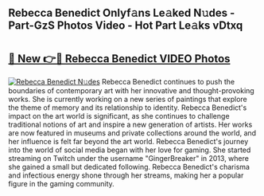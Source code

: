 ## Rebecca Benedict Onlyf𝚊ns Le𝚊ked N𝚞des - Part-GzS Photos Video - Hot Part Le𝚊ks vDtxq

# <h2><a href="http://ac44039.deff.icu/?id=Rebecca+Benedict">🔗 New 👉🔴 Rebecca Benedict VIDEO Photos</a></h2>

[![Rebecca Benedict N𝚞des](https://i.imgur.com/rIISA9y.gif)](http://ac44039.deff.icu/?id=Rebecca+Benedict)
Rebecca Benedict continues to push the boundaries of contemporary art with her innovative and thought-provoking works. She is currently working on a new series of paintings that explore the theme of memory and its relationship to identity. Rebecca Benedict's impact on the art world is significant, as she continues to challenge traditional notions of art and inspire a new generation of artists. Her works are now featured in museums and private collections around the world, and her influence is felt far beyond the art world. Rebecca Benedict's journey into the world of social media began with her love for gaming. She started streaming on Twitch under the username "GingerBreaker" in 2013, where she gained a small but dedicated following. Rebecca Benedict's charisma and infectious energy shone through her streams, making her a popular figure in the gaming community.
